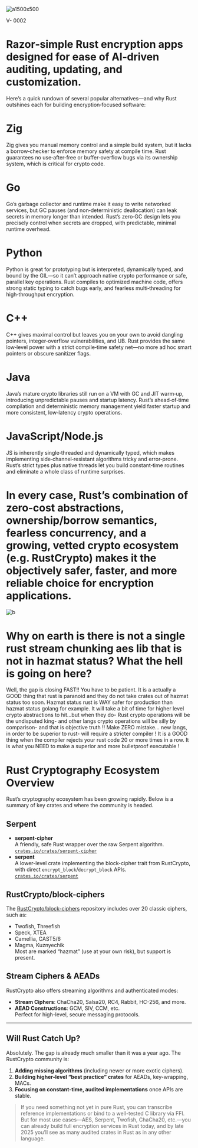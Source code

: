 






![a1500x500](https://github.com/user-attachments/assets/0bd62453-af4a-46c4-8430-9ad3d433e48e)








V- 0002

# Razor‑simple Rust encryption apps designed for ease of AI‑driven auditing, updating, and customization.




 Here’s a quick rundown of several popular alternatives—and why Rust outshines each for building encryption‑focused software:

# Zig

Zig gives you manual memory control and a simple build system, but it lacks a borrow‑checker to enforce memory safety at compile time. Rust guarantees no use‑after‑free or buffer‑overflow bugs via its ownership system, which is critical for crypto code.

# Go

 Go’s garbage collector and runtime make it easy to write networked services, but GC pauses (and non‑deterministic deallocation) can leak secrets in memory longer than intended. Rust’s zero‑GC design lets you precisely control when secrets are dropped, with predictable, minimal runtime overhead.

 # Python

 Python is great for prototyping but is interpreted, dynamically typed, and bound by the GIL—so it can’t approach native crypto performance or safe, parallel key operations. Rust compiles to optimized machine code, offers strong static typing to catch bugs early, and fearless multi‑threading for high‑throughput encryption.

# C++

 C++ gives maximal control but leaves you on your own to avoid dangling pointers, integer‑overflow vulnerabilities, and UB. Rust provides the same low‑level power with a strict compile‑time safety net—no more ad hoc smart pointers or obscure sanitizer flags.

# Java

 Java’s mature crypto libraries still run on a VM with GC and JIT warm‑up, introducing unpredictable pauses and startup latency. Rust’s ahead‑of‑time compilation and deterministic memory management yield faster startup and more consistent, low‑latency crypto operations.

# JavaScript/Node.js

 JS is inherently single‑threaded and dynamically typed, which makes implementing side‑channel‑resistant algorithms tricky and error‑prone. Rust’s strict types plus native threads let you build constant‑time routines and eliminate a whole class of runtime surprises.

# In every case, Rust’s combination of zero‑cost abstractions, ownership/borrow semantics, fearless concurrency, and a growing, vetted crypto ecosystem (e.g. RustCrypto) makes it the objectively safer, faster, and more reliable choice for encryption applications.








![b](https://github.com/user-attachments/assets/baf7ff2c-acc4-46d5-82a5-f54d307d6f52)





# Why on earth is there is not a single rust stream chunking aes lib that is not in hazmat status? What the hell is going on here? 


Well, the gap is closing FAST!! You have to be patient. It is a actually a GOOD thing that rust is paranoid and they do not take crates out of hazmat status too soon. Hazmat status rust is WAY safer for production than hazmat status golang for example. It will take a bit of time for higher level crypto abstractions to hit...but when they do- Rust crypto operations will be the undisputed king- and other langs crypto operations will be silly by comparison- and that is objective truth !! Make ZERO mistake... new langs, in order to be superior to rust- will require a stricter compiler ! It is a GOOD thing when the compiler rejects your rust code 20 or more times in a row. It is what you NEED to make a superior and more bulletproof executable ! 

# Rust Cryptography Ecosystem Overview

Rust’s cryptography ecosystem has been growing rapidly. Below is a summary of key crates and where the community is headed.

## Serpent
- **serpent-cipher**  
  A friendly, safe Rust wrapper over the raw Serpent algorithm.  
  [`crates.io/crates/serpent-cipher`](https://crates.io/crates/serpent-cipher)
- **serpent**  
  A lower-level crate implementing the block-cipher trait from RustCrypto, with direct `encrypt_block`/`decrypt_block` APIs.  
  [`crates.io/crates/serpent`](https://crates.io/crates/serpent)

## RustCrypto/block-ciphers
The [RustCrypto/block-ciphers](https://github.com/RustCrypto/block-ciphers) repository includes over 20 classic ciphers, such as:
- Twofish, Threefish
- Speck, XTEA
- Camellia, CAST5/6
- Magma, Kuznyechik  
Most are marked “hazmat” (use at your own risk), but support is present.

## Stream Ciphers & AEADs
RustCrypto also offers streaming algorithms and authenticated modes:
- **Stream Ciphers**: ChaCha20, Salsa20, RC4, Rabbit, HC-256, and more.  
- **AEAD Constructions**: GCM, SIV, CCM, etc.  
  Perfect for high-level, secure messaging protocols.

---

## Will Rust Catch Up?
Absolutely. The gap is already much smaller than it was a year ago. The RustCrypto community is:
1. **Adding missing algorithms** (including newer or more exotic ciphers).  
2. **Building higher-level “best practice” crates** for AEADs, key-wrapping, MACs.  
3. **Focusing on constant-time, audited implementations** once APIs are stable.

> If you need something not yet in pure Rust, you can transcribe reference implementations or bind to a well-tested C library via FFI.  
> But for most use cases—AES, Serpent, Twofish, ChaCha20, etc.—you can already build full encryption services in Rust today, and by late 2025 you’ll see as many audited crates in Rust as in any other language.




















